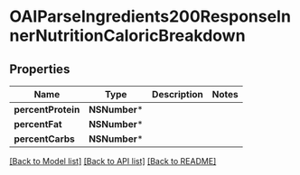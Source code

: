 # OAIParseIngredients200ResponseInnerNutritionCaloricBreakdown

## Properties
Name | Type | Description | Notes
------------ | ------------- | ------------- | -------------
**percentProtein** | **NSNumber*** |  | 
**percentFat** | **NSNumber*** |  | 
**percentCarbs** | **NSNumber*** |  | 

[[Back to Model list]](../README.md#documentation-for-models) [[Back to API list]](../README.md#documentation-for-api-endpoints) [[Back to README]](../README.md)



